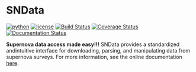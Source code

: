 # SNData

[![python](https://img.shields.io/badge/python-3.6+-g.svg)]()
[![license](https://img.shields.io/badge/license-GPL%20v3.0-brightgreen.svg)](https://www.gnu.org/licenses/gpl-3.0.en.html)
[![Build Status](https://www.travis-ci.com/mwvgroup/SNData.svg?branch=master)](https://www.travis-ci.com/mwvgroup/SNData) 
[![Coverage Status](https://coveralls.io/repos/github/mwvgroup/SNData/badge.svg?branch=master)](https://coveralls.io/github/mwvgroup/SNData?branch=master)
[![Documentation Status](https://readthedocs.org/projects/sn-data/badge/?version=latest)](https://sn-data.readthedocs.io/en/latest/?badge=latest)


**Supernova data access made easy!!!** 
SNData provides a standardized andintuitive interface for downloading, 
parsing, and manipulating data from supernova surveys. For more information,
see the online documentation [here](https://sn-data.readthedocs.io/en/latest/).
